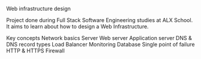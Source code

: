 Web infrastructure design

Project done during Full Stack Software Engineering studies at ALX School. It aims to learn about how to design a Web Infrastructure.

Key concepts
Network basics
Server
Web server
Application server
DNS & DNS record types
Load Balancer
Monitoring
Database
Single point of failure
HTTP & HTTPS
Firewall
